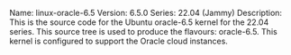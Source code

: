 Name:    linux-oracle-6.5
Version: 6.5.0
Series:  22.04 (Jammy)
Description:
    This is the source code for the Ubuntu oracle-6.5 kernel for the 22.04 series. This
    source tree is used to produce the flavours: oracle-6.5.  This kernel is configured
    to support the Oracle cloud instances.
